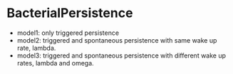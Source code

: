 # BacterialPersistence

* model1: only triggered persistence
* model2: triggered and spontaneous persistence with same wake up rate, lambda.
* model3: triggered and spontaneous persistence with different wake up rates, lambda and omega.
